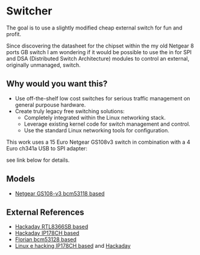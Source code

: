 # Switcher
The goal is to use a slightly modified cheap external switch for fun and profit.

Since discovering the datasheet for the chipset within the my old Netgear 8 ports GB switch I am wondering if it would be possible to use the in for SPI and DSA (Distributed Switch Architecture) modules to control an external, originally unmanaged, switch.

## Why would you want this?
 * Use off-the-shelf low cost switches for serious traffic management on general purpouse hardware.
 * Create truly legacy free switching solutions:
    - Completely integrated within the Linux networking stack. 
    - Leverage existing kernel code for switch management and control.
    - Use the standard Linux networking tools for configuration.

This work uses a 15 Euro Netgear GS108v3 switch in combination with a 4 Euro ch341a USB to SPI adapter:

see link below for details.

## Models
 - [Netgear GS108-v3 bcm53118 based](/vendor/Netgear/GS108-v3/README.md)

## External References
 - [Hackaday RTL8366SB based](https://hackaday.com/2010/05/26/unlocking-the-crippled-potential-of-an-unmanaged-switch/)
 - [Hackaday IP178CH based](https://hackaday.com/2015/09/07/managing-an-unmanaged-switch/)
 - [Florian bcm53128 based](https://blog.n621.de/2019/04/vlans-on-the-netgear-gs108-switch/)
 - [Linux e hacking IP178CH based](http://linuxehacking.blogspot.com/2015/08/convert-your-unmanaged-to-vlan-capable.html) and [Hackaday](https://hackaday.io/project/7536-2-unmanaged-to-managed-l2-ethernet-switch-hack)
